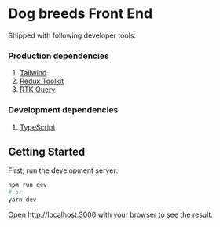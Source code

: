 # Dog breeds Front End

Shipped with following developer tools:

### Production dependencies

1. [Tailwind](https://tailwindcss.com/)
2. [Redux Toolkit](https://redux-toolkit.js.org)
3. [RTK Query](https://redux-toolkit.js.org/rtk-query/overview)

### Development dependencies

1. [TypeScript](https://www.typescriptlang.org/)

## Getting Started

First, run the development server:

```bash
npm run dev
# or
yarn dev
```

Open [http://localhost:3000](http://localhost:3000) with your browser to see the result.
